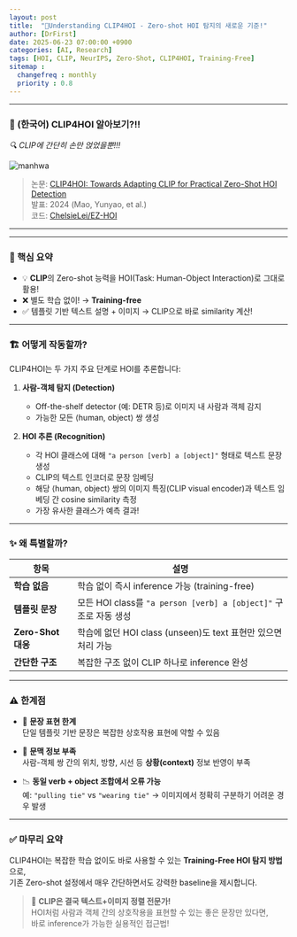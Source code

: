 ```yaml
---
layout: post
title:  "📝Understanding CLIP4HOI - Zero-shot HOI 탐지의 새로운 기준!"
author: [DrFirst]
date: 2025-06-23 07:00:00 +0900
categories: [AI, Research]
tags: [HOI, CLIP, NeurIPS, Zero-Shot, CLIP4HOI, Training-Free]
sitemap :
  changefreq : monthly
  priority : 0.8
---
```



---

### 🧠 (한국어) CLIP4HOI 알아보기?!!  
_🔍 CLIP에 간단히 손만 얹었을뿐!!!_  

![manhwa]()

> 논문: [CLIP4HOI: Towards Adapting CLIP for Practical Zero-Shot HOI Detection](https://papers.nips.cc/paper_files/paper/2023/file/8fd5bc08e744fe0dfe798c61d1575a22-Paper-Conference.pdf)  
> 발표:  2024 (Mao, Yunyao, et al.)  
> 코드: [ChelsieLei/EZ-HOI](https://github.com/ChelsieLei/EZ-HOI)  

---

---

### 🔎 핵심 요약

- 💡 **CLIP**의 Zero-shot 능력을 HOI(Task: Human-Object Interaction)로 그대로 활용!
- ❌ 별도 학습 없이! → **Training-free**
- ✅ 템플릿 기반 텍스트 설명 + 이미지 → CLIP으로 바로 similarity 계산!

---

### 🏗️ 어떻게 작동할까?

CLIP4HOI는 두 가지 주요 단계로 HOI를 추론합니다:

1. **사람-객체 탐지 (Detection)**  
   - Off-the-shelf detector (예: DETR 등)로 이미지 내 사람과 객체 감지  
   - 가능한 모든 ⟨human, object⟩ 쌍 생성  

2. **HOI 추론 (Recognition)**  
   - 각 HOI 클래스에 대해 `"a person [verb] a [object]"` 형태로 텍스트 문장 생성  
   - CLIP의 텍스트 인코더로 문장 임베딩  
   - 해당 ⟨human, object⟩ 쌍의 이미지 특징(CLIP visual encoder)과 텍스트 임베딩 간 cosine similarity 측정  
   - 가장 유사한 클래스가 예측 결과!

---

### ✨ 왜 특별할까?

| 항목 | 설명 |
|------|------|
| **학습 없음** | 학습 없이 즉시 inference 가능 (training-free) |
| **템플릿 문장** | 모든 HOI class를 `"a person [verb] a [object]"` 구조로 자동 생성 |
| **Zero-Shot 대응** | 학습에 없던 HOI class (unseen)도 text 표현만 있으면 처리 가능 |
| **간단한 구조** | 복잡한 구조 없이 CLIP 하나로 inference 완성 |

---

### ⚠️ 한계점

- 🙈 **문장 표현 한계**  
  단일 템플릿 기반 문장은 복잡한 상호작용 표현에 약할 수 있음  

- 💬 **문맥 정보 부족**  
  사람-객체 쌍 간의 위치, 방향, 시선 등 **상황(context)** 정보 반영이 부족

- 📉 **동일 verb + object 조합에서 오류 가능**  
  예: `"pulling tie"` vs `"wearing tie"` → 이미지에서 정확히 구분하기 어려운 경우 발생

---

### ✅ 마무리 요약

CLIP4HOI는 복잡한 학습 없이도 바로 사용할 수 있는 **Training-Free HOI 탐지 방법**으로,  
기존 Zero-shot 설정에서 매우 간단하면서도 강력한 baseline을 제시합니다.

> 📌 **CLIP은 결국 텍스트+이미지 정렬 전문가!**  
> HOI처럼 사람과 객체 간의 상호작용을 표현할 수 있는 좋은 문장만 있다면,  
> 바로 inference가 가능한 실용적인 접근법!
